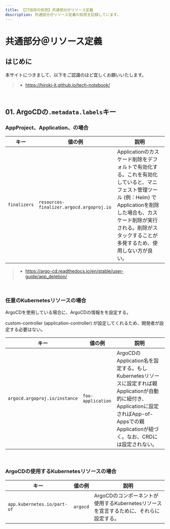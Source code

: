 ```yaml
---
title: 【IT技術の知見】共通部分＠リソース定義
description: 共通部分＠リソース定義の知見を記録しています。
---
```


# 共通部分＠リソース定義

## はじめに

本サイトにつきまして、以下をご認識のほど宜しくお願いいたします。

> - https://hiroki-it.github.io/tech-notebook/

<br>

## 01. ArgoCDの`.metadata.labels`キー

### AppProject、Application、の場合

| キー         | 値の例                                   | 説明                                                                                                                                                                                                                                 |
| ------------ | ---------------------------------------- | ------------------------------------------------------------------------------------------------------------------------------------------------------------------------------------------------------------------------------------ |
| `finalizers` | `resources-finalizer.argocd.argoproj.io` | Applicationのカスケード削除をデフォルトで有効化する。これを有効化していると、マニフェスト管理ツール (例：Helm) でApplicationを削除した場合も、カスケード削除が実行される。削除がスタックすることが多発するため、使用しない方が良い。 |

> - https://argo-cd.readthedocs.io/en/stable/user-guide/app_deletion/

<br>

### 任意のKubernetesリソースの場合

ArgoCDを使用している場合に、ArgoCDの情報をを設定する。

custom-controller (application-controller) が設定してくれるため、開発者が設定する必要はない。

| キー                          | 値の例            | 説明                                                                                                                                                                                       |
| ----------------------------- | ----------------- | ------------------------------------------------------------------------------------------------------------------------------------------------------------------------------------------ |
| `argocd.argoproj.io/instance` | `foo-application` | ArgoCDのApplication名を設定する。もしKubernetesリソースに設定すれば親Applicationが自動的に紐付き、Applicationに設定さればApp-of-Appsでの親Applicationが紐づく。なお、CRDには設定されない。 |

<br>

### ArgoCDの使用するKubernetesリソースの場合

| キー                        | 値の例   | 説明                                                                                   |
| --------------------------- | -------- | -------------------------------------------------------------------------------------- |
| `app.kubernetes.io/part-of` | `argocd` | ArgoCDのコンポーネントが使用するKubernetesリソースを宣言するために、それらに設定する。 |

<br>
